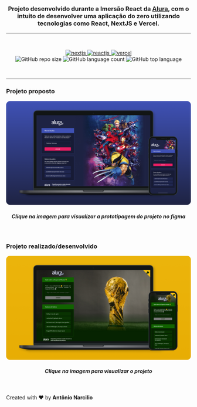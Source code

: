 
<h3 align="center">
Projeto desenvolvido durante a Imersão React da <a href="(https://www.alura.com.br">Alura</a>, com o intuito de desenvolver uma aplicação do zero utilizando tecnologias como React, NextJS e Vercel.
</h3>

---

<br/>
<p align="center">
<a href="https://nextjs.org">
 <img alt="nextjs" title="nextjs" src="https://img.shields.io/static/v1?label=next%20js&message=framework%20react&color=fff&labelColor=000000&style=flat&logo=Next.js&logoColor=white" />
</a>

<a href="https://reactjs.org">
 <img alt="reactjs" title="reactjs" src="https://img.shields.io/static/v1?label=next%20js&message=javascript%20library&color=fff&labelColor=000000&style=flat&logo=React&logoColor=white" />
</a>

<a href="https://vercel.com">
 <img alt="vercel" title="vercel" src="https://img.shields.io/static/v1?label=vercel&message=deploy&color=fff&labelColor=000000&style=flat&logo=Vercel&logoColor=white" />
</a>

<br/>

<img alt="GitHub repo size" title="GitHub repo size" src="https://img.shields.io/github/repo-size/AntonioNarcilio/aluraquiz-copadomundo?color=000000&labelColor=fff&logo=GitHub&logoColor=000000" />

<img alt="GitHub language count" title="GitHub language count" src="https://img.shields.io/github/languages/count/AntonioNarcilio/aluraquiz-copadomundo?&color=000000&labelColor=fff" />

<img alt="GitHub top language" title="GitHub top language" src="https://img.shields.io/github/languages/top/AntonioNarcilio/aluraquiz-copadomundo?&color=000000&labelColor=fff" />

</p>

</br>

---

### Projeto proposto

<img src="./.github/aluraquiz-figma.png" />
<h5 align="center">
Clique na imagem para visualizar a prototipagem do projeto no figma
</h5>

<br/>

### Projeto realizado/desenvolvido
<img src="./.github/aluraquiz-copadomundo.png" />
<h5 align="center">
Clique na imagem para visualizar o projeto
</h5>

<br>






Created with ❤ by **Antônio Narcilio**